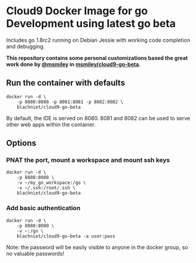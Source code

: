 # Cloud9 Docker Image for go Development using latest go beta

Includes go 1.8rc2 running on Debian Jessie with working code completion and debugging.

**This repository contains some personal customizations based the great work done by [@msmiley](https://github.com/msmiley) in [msmiley/cloud9-go-beta](https://github.com/msmiley/cloud9-go-beta).**

## Run the container with defaults

```
docker run -d \
    -p 8080:8080 -p 8081:8081 -p 8082:8082 \
    blachniet/cloud9-go-beta
```

By default, the IDE is served on 8080. 8081 and 8082 can be used to serve other web apps within the container.

## Options

### PNAT the port, mount a workspace and mount ssh keys

```
docker run -d \
    -p 8888:8080 \
    -v ~/my_go_workspace:/go \
    -v ~/.ssh:/root/.ssh \
    blachniet/cloud9-go-beta
```


### Add basic authentication

```
docker run -d \
    -p 8080:8080 \
    -v ~:/go \
    blachniet/cloud9-go-beta -a user:pass
```

Note: the password will be easily visible to anyone in the docker group, so no valuable passwords!
